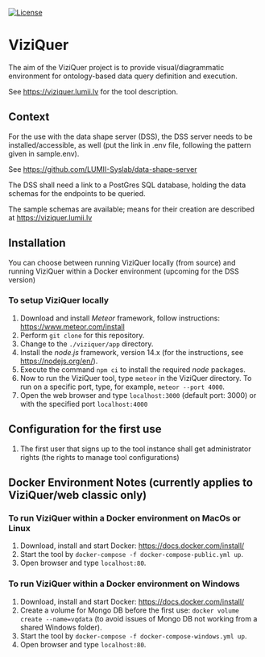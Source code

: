 [![License](http://img.shields.io/:license-mit-blue.svg)](https://raw.githubusercontent.com/LUMII-Syslab/viziquer/master/LICENSE)
# ViziQuer

The aim of the ViziQuer project is to provide visual/diagrammatic environment for ontology-based data query definition and execution.

See https://viziquer.lumii.lv for the tool description.

## Context

For the use with the data shape server (DSS), the DSS server needs to be installed/accessible, as well (put the link in .env file, 
following the pattern given in sample.env).

See https://github.com/LUMII-Syslab/data-shape-server

The DSS shall need a link to a PostGres SQL database, holding the data schemas for the endpoints to be queried. 

The sample schemas are available; means for their creation are described at https://viziquer.lumii.lv

## Installation

You can choose between running ViziQuer locally (from source) and running ViziQuer within a Docker environment (upcoming for the DSS version)

### To setup ViziQuer locally

1. Download and install _Meteor_ framework, follow instructions: https://www.meteor.com/install
1. Perform `git clone` for this repository.
1. Change to the `./viziquer/app` directory.
1. Install the _node.js_ framework, version 14.x (for the instructions, see https://nodejs.org/en/).
1. Execute the command `npm ci` to install the required _node_ packages.
1. Now to run the ViziQuer tool, type `meteor` in the ViziQuer directory.
 To run on a specific port, type, for example, `meteor --port 4000`.
1. Open the web browser and type `localhost:3000` (default port: 3000) or with the specified port `localhost:4000`



## Configuration for the first use

1. The first user that signs up to the tool instance shall get administrator rights (the rights to manage tool configurations)


## Docker Environment Notes (currently applies to ViziQuer/web classic only)

### To run ViziQuer within a Docker environment on MacOs or Linux

1. Download, install and start Docker: https://docs.docker.com/install/
1. Start the tool by `docker-compose -f docker-compose-public.yml up`.
1. Open browser and type `localhost:80`.

### To run ViziQuer within a Docker environment on Windows

1. Download, install and start Docker: https://docs.docker.com/install/
1. Create a volume for Mongo DB before the first use: `docker volume create --name=vqdata` (to avoid issues of Mongo DB not working from a shared Windows folder).
1. Start the tool by `docker-compose -f docker-compose-windows.yml up`.
1. Open browser and type `localhost:80`.
